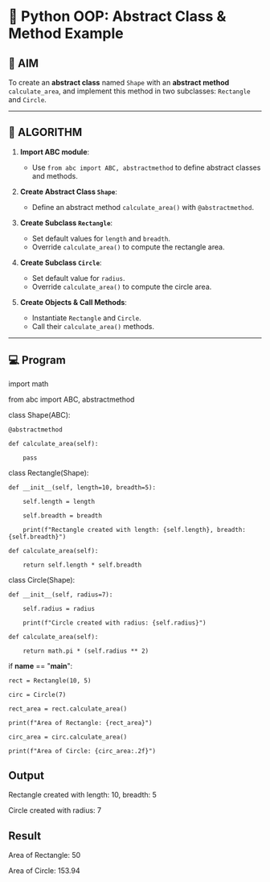 # 🐍 Python OOP: Abstract Class & Method Example

## 🎯 AIM

To create an **abstract class** named `Shape` with an **abstract method** `calculate_area`, and implement this method in two subclasses: `Rectangle` and `Circle`.

---

## 🧠 ALGORITHM

1. **Import ABC module**:
   - Use `from abc import ABC, abstractmethod` to define abstract classes and methods.

2. **Create Abstract Class `Shape`**:
   - Define an abstract method `calculate_area()` with `@abstractmethod`.

3. **Create Subclass `Rectangle`**:
   - Set default values for `length` and `breadth`.
   - Override `calculate_area()` to compute the rectangle area.

4. **Create Subclass `Circle`**:
   - Set default value for `radius`.
   - Override `calculate_area()` to compute the circle area.

5. **Create Objects & Call Methods**:
   - Instantiate `Rectangle` and `Circle`.
   - Call their `calculate_area()` methods.

---

## 💻 Program

import math

from abc import ABC, abstractmethod

class Shape(ABC):
    
    @abstractmethod
    
    def calculate_area(self):
    
        pass

class Rectangle(Shape):
    
    def __init__(self, length=10, breadth=5):
    
        self.length = length
        
        self.breadth = breadth
        
        print(f"Rectangle created with length: {self.length}, breadth: {self.breadth}")

    def calculate_area(self):
    
        return self.length * self.breadth

class Circle(Shape):
    
    def __init__(self, radius=7):
    
        self.radius = radius
        
        print(f"Circle created with radius: {self.radius}")

    def calculate_area(self):
    
        return math.pi * (self.radius ** 2)

if __name__ == "__main__":
  
    rect = Rectangle(10, 5)
    
    circ = Circle(7)
    
    rect_area = rect.calculate_area()
    
    print(f"Area of Rectangle: {rect_area}")
    
    circ_area = circ.calculate_area()
    
    print(f"Area of Circle: {circ_area:.2f}")



## Output

Rectangle created with length: 10, breadth: 5
  
Circle created with radius: 7

## Result

Area of Rectangle: 50

Area of Circle: 153.94
